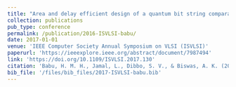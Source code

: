 ```yaml
---
title: "Area and delay efficient design of a quantum bit string comparator"
collection: publications
pub_type: conference
permalink: /publication/2016-ISVLSI-babu/
date: 2017-01-01
venue: 'IEEE Computer Society Annual Symposium on VLSI (ISVLSI)'
paperurl: 'https://ieeexplore.ieee.org/abstract/document/7987494'
link: 'https://doi.org/10.1109/ISVLSI.2017.130'
citation: 'Babu, H. M. H., Jamal, L., Dibbo, S. V., & Biswas, A. K. (2017, July). Area and delay efficient design of a quantum bit string comparator. In 2017 IEEE Computer Society Annual Symposium on VLSI (ISVLSI) (pp. 51-56). IEEE.'
bib_file: '/files/bib_files/2017-ISVLSI-babu.bib'
---
```



